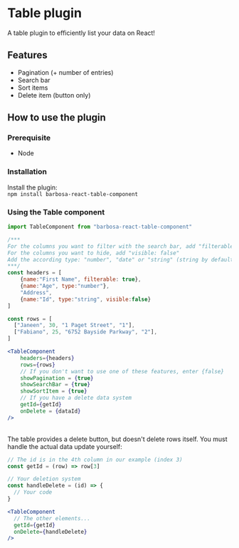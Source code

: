 # Table plugin
A table plugin to efficiently list your data on React!

## Features
- Pagination (+ number of entries)
- Search bar
- Sort items
- Delete item (button only)

## How to use the plugin
### Prerequisite
- Node

### Installation
Install the plugin: <br>
`npm install barbosa-react-table-component`

### Using the Table component
```jsx
import TableComponent from "barbosa-react-table-component"

/***
For the columns you want to filter with the search bar, add "filterable: true"
For the columns you want to hide, add "visible: false"
Add the according type: "number", "date" or "string" (string by default)
***/
const headers = [
    {name:"First Name", filterable: true}, 
    {name:"Age", type:"number"},
    "Address",
    {name:"Id", type:"string", visible:false}
]

const rows = [
  ["Janeen", 30, "1 Paget Street", "1"],
  ["Fabiano", 25, "6752 Bayside Parkway", "2"],
]

<TableComponent 
    headers={headers} 
    rows={rows} 
    // If you don't want to use one of these features, enter {false}
    showPagination = {true}
    showSearchBar = {true}
    showSortItem = {true}
    // If you have a delete data system
    getId={getId}
    onDelete = {dataId}
/>
```
<br>
The table provides a delete button, but doesn't delete rows itself. You must handle the actual data update yourself:
<br>

```jsx
// The id is in the 4th column in our example (index 3)
const getId = (row) => row[3]

// Your deletion system
const handleDelete = (id) => {
  // Your code
}

<TableComponent 
  // The other elements...
  getId={getId}
  onDelete={handleDelete}
/>
```